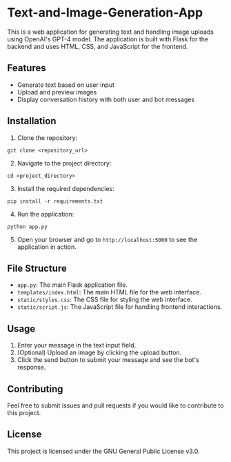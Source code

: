 # Text-and-Image-Generation-App

This is a web application for generating text and handling image uploads using OpenAI's GPT-4 model. The application is built with Flask for the backend and uses HTML, CSS, and JavaScript for the frontend.

## Features

- Generate text based on user input
- Upload and preview images
- Display conversation history with both user and bot messages

## Installation

1. Clone the repository:

```
git clone <repository_url>
```

2. Navigate to the project directory:

```
cd <project_directory>
```

3. Install the required dependencies:

```
pip install -r requirements.txt
```

4. Run the application:

```
python app.py
```

5. Open your browser and go to `http://localhost:5000` to see the application in action.

## File Structure

- `app.py`: The main Flask application file.
- `templates/index.html`: The main HTML file for the web interface.
- `static/styles.css`: The CSS file for styling the web interface.
- `static/script.js`: The JavaScript file for handling frontend interactions.

## Usage

1. Enter your message in the text input field.
2. (Optional) Upload an image by clicking the upload button.
3. Click the send button to submit your message and see the bot's response.

## Contributing

Feel free to submit issues and pull requests if you would like to contribute to this project.

## License

This project is licensed under the GNU General Public License v3.0.
